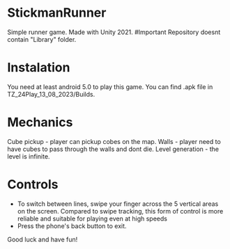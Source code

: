 # StickmanRunner
Simple runner game. Made with Unity 2021.
#Important
Repository doesnt contain "Library" folder.

# Instalation
You need at least android 5.0 to play this game. You can find .apk file in TZ_24Play_13_08_2023/Builds.

# Mechanics
Cube pickup - player can pickup cobes on the map.
Walls - player need to have cubes to pass through the walls and dont die.
Level generation - the level is infinite.

# Controls
- To switch between lines, swipe your finger across the 5 vertical areas on the screen. Compared to swipe tracking, this form of control is more reliable and suitable for playing even at high speeds
- Press the phone's back button to exit.

Good luck and have fun!
